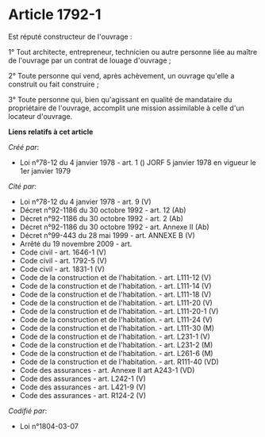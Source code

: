 # Article 1792-1

Est réputé constructeur de l'ouvrage :

1° Tout architecte, entrepreneur, technicien ou autre personne liée au maître de l'ouvrage par un contrat de louage
d'ouvrage ;

2° Toute personne qui vend, après achèvement, un ouvrage qu'elle a construit ou fait construire ;

3° Toute personne qui, bien qu'agissant en qualité de mandataire du propriétaire de l'ouvrage, accomplit une mission
assimilable à celle d'un locateur d'ouvrage.

**Liens relatifs à cet article**

_Créé par_:

  - Loi n°78-12 du 4 janvier 1978 - art. 1 () JORF 5 janvier 1978 en vigueur le 1er janvier 1979

_Cité par_:

  - Loi n°78-12 du 4 janvier 1978 - art. 9 (V)
  - Décret n°92-1186 du 30 octobre 1992 - art. 12 (Ab)
  - Décret n°92-1186 du 30 octobre 1992 - art. 2 (Ab)
  - Décret n°92-1186 du 30 octobre 1992 - art. Annexe II (Ab)
  - Décret n°99-443 du 28 mai 1999 - art. ANNEXE B (V)
  - Arrêté du 19 novembre 2009 - art.
  - Code civil - art. 1646-1 (V)
  - Code civil - art. 1792-5 (V)
  - Code civil - art. 1831-1 (V)
  - Code de la construction et de l'habitation. - art. L111-12 (V)
  - Code de la construction et de l'habitation. - art. L111-14 (V)
  - Code de la construction et de l'habitation. - art. L111-18 (V)
  - Code de la construction et de l'habitation. - art. L111-20 (V)
  - Code de la construction et de l'habitation. - art. L111-20-1 (V)
  - Code de la construction et de l'habitation. - art. L111-24 (V)
  - Code de la construction et de l'habitation. - art. L111-30 (M)
  - Code de la construction et de l'habitation. - art. L231-1 (V)
  - Code de la construction et de l'habitation. - art. L231-2 (M)
  - Code de la construction et de l'habitation. - art. L261-6 (M)
  - Code de la construction et de l'habitation. - art. R111-40 (VD)
  - Code des assurances - art. Annexe II art A243-1 (VD)
  - Code des assurances - art. L242-1 (V)
  - Code des assurances - art. L421-9 (V)
  - Code des assurances - art. R124-2 (V)

_Codifié par_:

  - Loi n°1804-03-07
